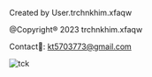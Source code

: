 Created by User.trchnkhim.xfaqw



@Copyright® 2023 trchnkhim.xfaqw



Contact📩: kt5703773@gmail.com



![tck](https://github.com/trchnkhim12/profile/assets/150531240/40db0b4b-2d41-46fa-9dbd-1004621c1514)

